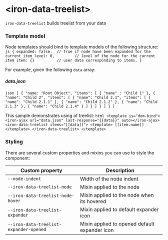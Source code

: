 # \<iron-data-treelist\>

`iron-data-treelist` builds treelist from your data

### Template model
Node templates should bind to template models of the following structure:
`js
{
  expanded: false,  // true if node have been expanded for the current item
  level: 0,         // level of the node for the current item
  item: {}          // user data corresponding to items,
}
`

For example, given the following `data` array:
##### data.json
`json
[
  {
    "name: "Root Object",
    "items": [
      {
        "name" : "Child 1"
      },
      {
        "name": "Child 2",
        "items": [
          {
            "name": "Child 2.1",
            "items": [
              {
                "name": "Child 2.1.1"
              },
              {
                "name": "Child 2.1.2"
              },
              {
                "name": "Child 2.1.3"
              },
              {
                "name": "Child 2.1.4"
              }
            ]
          }
        ]
      }
    ]
  }
]
`

This sample demonstrates using of treelist:
`html
<template is="dom-bind">
  <iron-ajax url="data.json" last-response="{{data}}" auto></iron-ajax>
  <iron-data-treelist items="[[data]]">
    <template>
      [[item.name]]
    </template>
  </iron-data-treelist>
</template>
`

### Styling
There are several custom properties and mixins you can use to style the component:

Custom property | Description
----------------|--------------
`--node-indent` | Width of the node indent | `24px`
`--iron-data-treelist-node` | Mixin applied to the node
`--iron-data-treelist-node-hover` | Mixin applied to the node when its hovered
`--iron-data-treelist-expander` | Mixin applied to default expander icon
`--iron-data-treelist-expander-opened` | Mixin applied to opened default expander icon